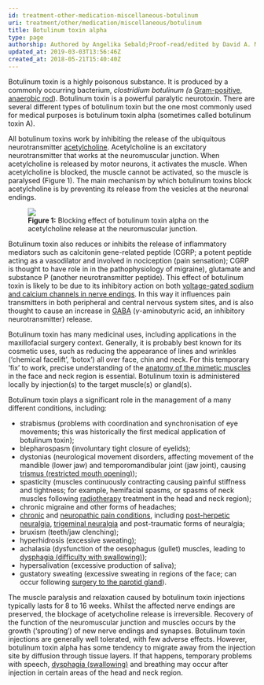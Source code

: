 ```yaml
---
id: treatment-other-medication-miscellaneous-botulinum
uri: treatment/other/medication/miscellaneous/botulinum
title: Botulinum toxin alpha
type: page
authorship: Authored by Angelika Sebald;Proof-read/edited by David A. Mitchell
updated_at: 2019-03-03T13:56:46Z
created_at: 2018-05-21T15:40:40Z
---
```


<p>Botulinum toxin is a highly poisonous substance. It is produced
    by a commonly occurring bacterium, <i>clostridium botulinum (</i>a
    <a href="/diagnosis/tests/microbiology">Gram-positive, anaerobic rod</a>).
    Botulinum toxin is a powerful paralytic neurotoxin. There
    are several different types of botulinum toxin but the one
    most commonly used for medical purposes is botulinum toxin
    alpha (sometimes called botulinum toxin A).</p>
<p>All botulinum toxins work by inhibiting the release of the ubiquitous
    neurotransmitter <a href="/treatment/other/medication/miscellaneous/acetylcholine">acetylcholine</a>.
    Acetylcholine is an excitatory neurotransmitter that works
    at the neuromuscular junction. When acetylcholine is released
    by motor neurons, it activates the muscle. When acetylcholine
    is blocked, the muscle cannot be activated, so the muscle
    is paralysed (Figure 1). The main mechanism by which botulinum
    toxins block acetylcholine is by preventing its release from
    the vesicles at the neuronal endings.</p>
<figure><img src="/treatment-other-medication-miscellaneous-botulinum-figure1.png">
    <figcaption><strong>Figure 1:</strong> Blocking effect of botulinum toxin
        alpha on the acetylcholine release at the neuromuscular
        junction.</figcaption>
</figure>
<p>Botulinum toxin also reduces or inhibits the release of inflammatory
    mediators such as calcitonin gene-related peptide (CGRP;
    a potent peptide acting as a vasodilator and involved in
    nociception (pain sensation); CGRP is thought to have role
    in in the pathophysiology of migraine), glutamate and substance
    P (another neurotransmitter peptide). This effect of botulinum
    toxin is likely to be due to its inhibitory action on both
    <a href="/treatment/other/medication/pain/more-info">voltage-gated sodium and calcium channels in nerve endings</a>.
    In this way it influences pain transmitters in both peripheral
    and central nervous system sites, and is also thought to
    cause an increase in <a href="/treatment/other/medication/miscellaneous/gaba">GABA</a>    (<i>γ</i>-aminobutyric acid, an inhibitory neurotransmitter)
    release.</p>
<p>Botulinum toxin has many medicinal uses, including applications
    in the maxillofacial surgery context. Generally, it is probably
    best known for its cosmetic uses, such as reducing the appearance
    of lines and wrinkles (‘chemical facelift’, ‘botox’) all
    over face, chin and neck. For this temporary ‘fix’ to work,
    precise understanding of the <a href="/diagnosis/anatomy">anatomy of the mimetic muscles</a>    in the face and neck region is essential. Botulinum toxin
    is administered locally by injection(s) to the target muscle(s)
    or gland(s).</p>
<p>Botulinum toxin plays a significant role in the management of
    a many different conditions, including:</p>
<ul>
    <li>strabismus (problems with coordination and synchronisation
        of eye movements; this was historically the first medical
        application of botulinum toxin);</li>
    <li>blepharospasm (involuntary tight closure of eyelids);</li>
    <li>dystonias (neurological movement disorders, affecting movement
        of the mandible (lower jaw) and temporomandibular joint
        (jaw joint), causing <a href="/diagnosis/a-z/trismus/more-info">trismus (restricted mouth opening)</a>);
         </li>
    <li>spasticity (muscles continuously contracting causing painful
        stiffness and tightness; for example, hemifacial spasms,
        or spasms of neck muscles following <a href="/treatment/radiotherapy">radiotherapy</a>        treatment in the head and neck region);</li>
    <li>chronic migraine and other forms of headaches;</li>
    <li><a href="/diagnosis/a-z/facial-pain-syndrome">chronic</a>        and <a href="/diagnosis/a-z/neuropathies/detailed">neuropathic pain conditions</a>,
        including <a href="/diagnosis/a-z/infection/more-info">post-herpetic neuralgia</a>,
        <a href="/diagnosis/a-z/facial-pain-syndrome/detailed">trigeminal neuralgia</a>        and post-traumatic forms of neuralgia;</li>
    <li>bruxism (teeth/jaw clenching);</li>
    <li>hyperhidrosis (excessive sweating);</li>
    <li>achalasia (dysfunction of the oesophagus (gullet) muscles,
        leading to <a href="/diagnosis/a-z/dysphagia">dysphagia (difficulty with swallowing)</a>);</li>
    <li>hypersalivation (excessive production of saliva);</li>
    <li>gustatory sweating (excessive sweating in regions of the
        face; can occur following <a href="/treatment/surgery/salivary-gland-problems/detailed">surgery to the parotid gland</a>).</li>
</ul>
<p>The muscle paralysis and relaxation caused by botulinum toxin
    injections typically lasts for 8 to 16 weeks. Whilst the
    affected nerve endings are preserved, the blockage of acetycholine
    release is irreversible. Recovery of the function of the
    neuromuscular junction and muscles occurs by the growth (‘sprouting’)
    of new nerve endings and synapses. Botulinum toxin injections
    are generally well tolerated, with few adverse effects. However,
    botulinum toxin alpha has some tendency to migrate away from
    the injection site by diffusion through tissue layers. If
    that happens, temporary problems with speech, <a href="/diagnosis/a-z/dysphagia">dysphagia (swallowing)</a>    and breathing may occur after injection in certain areas
    of the head and neck region.</p>
